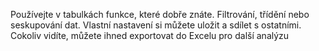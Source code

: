 Používejte v tabulkách funkce, které dobře znáte. 
Filtrování, třídění nebo seskupování dat. 
Vlastní nastavení si můžete uložit a sdílet s ostatními. 
Cokoliv vidíte, můžete ihned exportovat do Excelu pro další analýzu